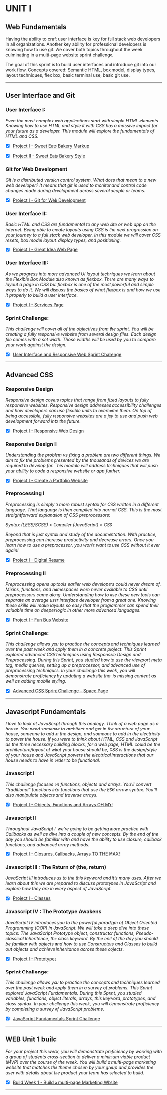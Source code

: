 # **UNIT I**
 ## Web Fundamentals

Having the ability to craft user interface is key for full stack web developers in all organizations. Another key ability for professional developers is knowing how to use git. We cover both topics throughout the week culminating in a multi-page website sprint challenge.

The goal of this sprint is to build user interfaces and introduce git into our work flow. Concepts covered: Semantic HTML, box model, display types, layout techniques, flex box, basic terminal use, basic git use.
_______________________
## **User Interface and Git**
### User Interface I:
_Even the most complex web applications start with simple HTML elements. Knowing how to use HTML and style it with CSS has a massive impact for your future as a developer. This module will explore the fundamentals of HTML and CSS._


  - [x] [Project I - Sweet Eats Bakery Markup]('https://codepen.io/lambdaschool/pen/vaKejB')

  - [x] [Project II - Sweet Eats Bakery Style]('https://codepen.io/lambdaschool/pen/vaXWWG/?editors=0100')

### Git for Web Development
_Git is a distributed version control system. What does that mean to a new web developer? It means that git is used to monitor and control code changes made during development across several people or teams._

  - [x] [Project I - Git for Web Development]('https://github.com/rockyFierro/Git-for-Web-Development-Project')

### User Interface II:
_Basic HTML and CSS are fundamental to any web site or web app on the internet. Being able to create layouts using CSS is the next progression on your journey to a full stack web developer. In this module we will cover CSS resets, box model layout, display types, and positioning._


  - [x] [Project I - Great Idea Web Page]('https://github.com/rockyFierro/user-interface')

### User Interface III:
_As we progress into more advanced UI layout techniques we learn about the Flexible Box Module also known as flexbox. There are many ways to layout a page in CSS but flexbox is one of the most powerful and simple ways to do it. We will discuss the basics of what flexbox is and how we use it properly to build a user interface._


  - [x] [Project I - Services Page]('https://github.com/rockyFierro/UI-III-Flexbox')

### Sprint Challenge:
_This challenge will cover all of the objectives from the sprint. You will be creating a fully responsive website from several design files. Each design file comes with a set width. Those widths will be used by you to compare your work against the design._


  - [x] [User Interface and Responsive Web Sprint Challenge]('https://github.com/rockyFierro/Sprint-Challenge--User-Interface')

____________
## **Advanced CSS**

### Responsive Design
_Responsive design covers topics that range from fixed layouts to fully responsive websites. Responsive design addresses accessibility challenges and how developers can use flexible units to overcome them. On top of being accessible, fully responsive websites are a joy to use and push web development forward into the future._

  - [x] [Project I - Responsive Web Design]('https://github.com/rockyFierro/Responsive-I')

### Responsive Design II
_Understanding the problem vs fixing a problem are two different things. We aim to fix the problems presented by the thousands of devices we are required to develop for. This module will address techniques that will push your ability to code a responsive website or app further._

  - [x] [Project I - Create a Portfolio Website]('https://github.com/rockyFierro/portfolio-website')

### Preprocessing I
_Preprocessing is simply a more robust syntax for CSS written in a different language. That language is then compiled into normal CSS.
This is the most straightforward explanation of CSS preprocessors:_

_Syntax (LESS/SCSS) > Compiler (JavaScript) > CSS_

_Beyond that is just syntax and study of the documentation. With practice, preprocessing can increase productivity and decrease errors. Once you learn how to use a preprocessor, you won’t want to use CSS without it ever again!_


  - [x] [Project I - Digital Resume]('https://github.com/rockyFierro/Preprocessing-I')

### Preprocessing II
_Preprocessing opens up tools earlier web developers could never dream of. Mixins, functions, and namespaces were never available to CSS until preprocessors came along. Understanding how to use these new tools can separate an average user interface developer from a great one. Knowing these skills will make layouts so easy that the programmer can spend their valuable time on deeper logic in other more advanced languages._

- [x] [Project I - Fun Bus Website]('https://github.com/rockyFierro/preprocessing-II')

### Sprint Challenge:
_This challenge allows you to practice the concepts and techniques learned over the past week and apply them in a concrete project. This Sprint explored advanced CSS techniques using Responsive Design and Preprocessing. During this Sprint, you studied how to use the viewport meta tag, media queries, setting up a preprocessor, and advanced use of preprocessing techniques. In your challenge this week, you will demonstrate proficiency by updating a website that is missing content as well as adding mobile styling._

  - [x] [Advanced CSS Sprint Challenge - Space Page]('https://github.com/rockyFierro/Sprint-Challenge--Advanced-CSS')

_______________________

## **Javascript Fundamentals**
_I love to look at JavaScript through this analogy. Think of a web page as a house. You need someone to architect and get in the structure of your house, someone to add in the design, and someone to add in the electricity to power the house. If you were to think about HTML, CSS and JavaScript as the three necessary building blocks, for a web page, HTML could be the architecture/layout of what your house should be, CSS is the design/style of your house and JavaScript powers the electrical interactions that our house needs to have in order to be functional._

### Javascript I
_This challenge focuses on functions, objects and arrays. You'll convert "traditional" functions into functions that use the ES6 arrow syntax. You'll also manipulate objects and traverse arrays._

 - [x] [Project I - Objects, Functions and Arrays OH MY!]('https://github.com/rockyFierro/JS-Exercise-Functions-Arrays-Objects')

### Javascript II
_Throughout JavaScript II we’re going to be getting more practice with Callbacks as well as dive into a couple of new concepts. By the end of the day you should be familiar with and have the ability to use closure, callback functions, and advanced array methods._

- [x] [Project I - Closures, Callbacks, Arrays TO THE MAX!]('https://github.com/rockyFierro/JS-Exercise-Closures-Callbacks-ArrayMethods')

### Javascript III : The Return of (the, return)
_JavaScript III introduces us to the this keyword and it’s many uses. After we learn about this we are prepared to discuss prototypes in JavaScript and explore how they are in every aspect of JavaScript._

- [x] [Project I - Classes]('https://github.com/rockyFierro/JS-Exercise-Classes')

### Javascript IV : The Prototype Awakens
_JavaScript IV introduces you to the powerful paradigm of Object Oriented Programming (OOP) in JavaScript. We will take a deep dive into these topics: The JavaScript Prototype object, constructor functions, Pseudo-classical Inheritence, the class keyword.
By the end of the day you should be familiar with objects and how to use Constructors and Classes to build out objects and achieve inheritance across these objects._

- [x] [Project I - Prototypes]('https://github.com/rockyFierro/JS-Exercise-Prototype')

### Sprint Challenge:
_This challenge allows you to practice the concepts and techniques learned over the past week and apply them in a survey of problems. This Sprint explored JavaScript Fundamentals. During this Sprint, you studied variables, functions, object literals, arrays, this keyword, prototypes, and class syntax. In your challenge this week, you will demonstrate proficiency by completing a survey of JavaScript problems._

- [x] [JavaScript Fundamentals Sprint Challenge]('https://github.com/rockyFierro/Sprint-Challenge--JavaScript')

____________________________________

## WEB Unit 1 build
_For your project this week, you will demonstrate proficiency by working with a group of students cross-section to deliver a minimum viable product (MVP) over the course of the week. You will build a multi-page marketing website that matches the theme chosen by your group and provides the user with details about the product your team has selected to build._

- [x] [Build Week 1 - Build a multi-page Marketing Wbsite]('https://github.com/med-cab1/landing-page-2')

__________________________
